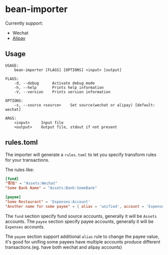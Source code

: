 # bean-importer

Currently support:

- Wechat
- [Alipay](https://consumeprod.alipay.com/record/advanced.htm)

## Usage

```
USAGE:
    bean-importer [FLAGS] [OPTIONS] <input> [output]

FLAGS:
    -d, --debug      Activate debug mode
    -h, --help       Prints help information
    -V, --version    Prints version information

OPTIONS:
    -s, --source <source>    Set source(wechat or alipay) [default: wechat]

ARGS:
    <input>     Input file
    <output>    Output file, stdout if not present
```

## rules.toml

The importer will generate a `rules.toml` to let you specify transform rules for your transactions.

The rules like:

```toml
[fund]
"零钱" = "Assets:Wechat"
"Some Bank Name" = "Assets:Bank:SomeBank"

[payee]
"Some Restaurant" = 'Expenses:Account'
"Another name for some payee" = { alias = 'unified', account = 'Expenses:Unified' }
```

The `fund` section specify fund source accounts, generally it will be `Assets` accounts. The `payee` section
specify payee accounts, generally it will be `Expenses` accounts.

The `payee` section support additional `alias` rule to change the payee value, it's good for unifing some payees
have multiple accounts produce different transactions.(eg. have both wechat and alipay accounts)
